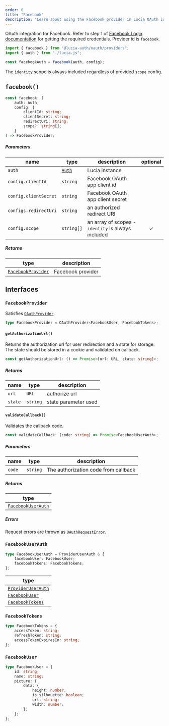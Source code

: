 ```yaml
---
order: 0
title: "Facebook"
description: "Learn about using the Facebook provider in Lucia OAuth integration"
---
```


OAuth integration for Facebook. Refer to step 1 of [Facebook Login documentation](https://developers.facebook.com/docs/facebook-login/web) for getting the required credentials. Provider id is `facebook`.

```ts
import { facebook } from "@lucia-auth/oauth/providers";
import { auth } from "./lucia.js";

const facebookAuth = facebook(auth, config);
```

The `identity` scope is always included regardless of provided `scope` config.

## `facebook()`

```ts
const facebook: (
	auth: Auth,
	config: {
		clientId: string;
		clientSecret: string;
		redirectUri: string;
		scope?: string[];
	}
) => FacebookProvider;
```

##### Parameters

| name                  | type                                       | description                                        | optional |
| --------------------- | ------------------------------------------ | -------------------------------------------------- | :------: |
| `auth`                | [`Auth`](/reference/lucia/interfaces/auth) | Lucia instance                                     |          |
| `config.clientId`     | `string`                                   | Facebook OAuth app client id                       |          |
| `config.clientSecret` | `string`                                   | Facebook OAuth app client secret                   |          |
| `configs.redirectUri` | `string`                                   | an authorized redirect URI                         |          |
| `config.scope`        | `string[]`                                 | an array of scopes - `identity` is always included |    ✓     |

##### Returns

| type                                    | description       |
| --------------------------------------- | ----------------- |
| [`FacebookProvider`](#facebookprovider) | Facebook provider |

## Interfaces

### `FacebookProvider`

Satisfies [`OAuthProvider`](/reference/oauth/interfaces#oauthprovider).

```ts
type FacebookProvider = OAuthProvider<FacebookUser, FacebookTokens>;
```

#### `getAuthorizationUrl()`

Returns the authorization url for user redirection and a state for storage. The state should be stored in a cookie and validated on callback.

```ts
const getAuthorizationUrl: () => Promise<[url: URL, state: string]>;
```

##### Returns

| name    | type     | description          |
| ------- | -------- | -------------------- |
| `url`   | `URL`    | authorize url        |
| `state` | `string` | state parameter used |

#### `validateCallback()`

Validates the callback code.

```ts
const validateCallback: (code: string) => Promise<FacebookUserAuth>;
```

##### Parameters

| name   | type     | description                          |
| ------ | -------- | ------------------------------------ |
| `code` | `string` | The authorization code from callback |

##### Returns

| type                                    |
| --------------------------------------- |
| [`FacebookUserAuth`](#facebookuserauth) |

##### Errors

Request errors are thrown as [`OAuthRequestError`](/reference/oauth/interfaces#oauthrequesterror).

### `FacebookUserAuth`

```ts
type FacebookUserAuth = ProviderUserAuth & {
	facebookUser: FacebookUser;
	facebookTokens: FacebookTokens;
};
```

| type                                                               |
| ------------------------------------------------------------------ |
| [`ProviderUserAuth`](/reference/oauth/interfaces#provideruserauth) |
| [`FacebookUser`](#facebookuser)                                    |
| [`FacebookTokens`](#facebooktokens)                                |

### `FacebookTokens`

```ts
type FacebookTokens = {
	accessToken: string;
	refreshToken: string;
	accessTokenExpiresIn: string;
};
```

### `FacebookUser`

```ts
type FacebookUser = {
	id: string;
	name: string;
	picture: {
		data: {
			height: number;
			is_silhouette: boolean;
			url: string;
			width: number;
		};
	};
};
```
